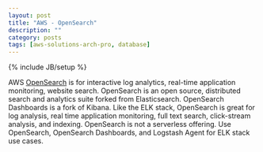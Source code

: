 ```yaml
---
layout: post
title: "AWS - OpenSearch"
description: ""
category: posts
tags: [aws-solutions-arch-pro, database]
---
```

{% include JB/setup %}

AWS [OpenSearch](https://aws.amazon.com/documentation/opensearch-service/) is for interactive log analytics, real-time application monitoring, website search. OpenSearch is an open source, distributed search and analytics suite forked from Elasticsearch. OpenSearch Dashboards is a fork of Kibana. Like the ELK stack, OpenSearch is great for log analysis, real time application monitoring, full text search, click-stream analysis, and indexing. OpenSearch is not a serverless offering. Use OpenSearch, OpenSearch Dashboards, and Logstash Agent for ELK stack use cases.
